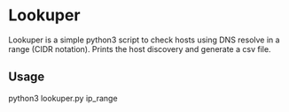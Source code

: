 # Lookuper
Lookuper is a simple python3 script to check hosts using DNS resolve in a range (CIDR notation).
Prints the host discovery and generate a csv file.

## Usage

python3 lookuper.py ip_range
